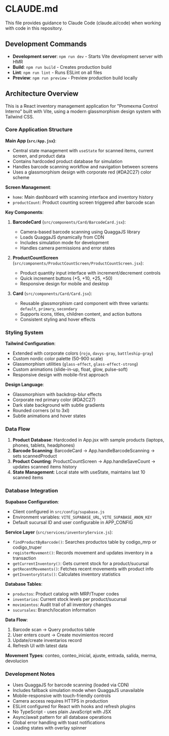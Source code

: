 # CLAUDE.md

This file provides guidance to Claude Code (claude.ai/code) when working with code in this repository.

## Development Commands

- **Development server**: `npm run dev` - Starts Vite development server with HMR
- **Build**: `npm run build` - Creates production build
- **Lint**: `npm run lint` - Runs ESLint on all files
- **Preview**: `npm run preview` - Preview production build locally

## Architecture Overview

This is a React inventory management application for "Promexma Control Interno" built with Vite, using a modern glassmorphism design system with Tailwind CSS.

### Core Application Structure

**Main App (`src/App.jsx`)**: 
- Central state management with `useState` for scanned items, current screen, and product data
- Contains hardcoded product database for simulation
- Handles barcode scanning workflow and navigation between screens
- Uses a glassmorphism design with corporate red (#DA2C27) color scheme

**Screen Management**:
- `home`: Main dashboard with scanning interface and inventory history
- `productCount`: Product counting screen triggered after barcode scan

**Key Components**:

1. **BarcodeCard** (`src/components/Card/BarcodeCard.jsx`):
   - Camera-based barcode scanning using QuaggaJS library
   - Loads QuaggaJS dynamically from CDN
   - Includes simulation mode for development
   - Handles camera permissions and error states

2. **ProductCountScreen** (`src/components/ProductCountScreen/ProductCountScreen.jsx`):
   - Product quantity input interface with increment/decrement controls
   - Quick increment buttons (+5, +10, +25, +50)
   - Responsive design for mobile and desktop

3. **Card** (`src/components/Card/Card.jsx`):
   - Reusable glassmorphism card component with three variants: `default`, `primary`, `secondary`
   - Supports icons, titles, children content, and action buttons
   - Consistent styling and hover effects

### Styling System

**Tailwind Configuration**: 
- Extended with corporate colors (`rojo`, `davys-gray`, `battleship-gray`)
- Custom nordic color palette (50-900 scale)
- Glassmorphism utilities (`glass-effect`, `glass-effect-strong`)
- Custom animations (slide-in-up, float, glow, pulse-soft)
- Responsive design with mobile-first approach

**Design Language**:
- Glassmorphism with backdrop-blur effects
- Corporate red primary color (#DA2C27)
- Dark slate background with subtle gradients
- Rounded corners (xl to 3xl)
- Subtle animations and hover states

### Data Flow

1. **Product Database**: Hardcoded in App.jsx with sample products (laptops, phones, tablets, headphones)
2. **Barcode Scanning**: BarcodeCard → App.handleBarcodeScanning → sets scannedProduct
3. **Product Counting**: ProductCountScreen → App.handleSaveCount → updates scanned items history
4. **State Management**: Local state with useState, maintains last 10 scanned items

### Database Integration

**Supabase Configuration**:
- Client configured in `src/config/supabase.js`
- Environment variables: `VITE_SUPABASE_URL`, `VITE_SUPABASE_ANON_KEY`
- Default sucursal ID and user configurable in APP_CONFIG

**Service Layer** (`src/services/inventoryService.js`):
- `findProductByBarcode()`: Searches productos table by codigo_mrp or codigo_truper
- `registerMovement()`: Records movement and updates inventory in a transaction
- `getCurrentInventory()`: Gets current stock for a product/sucursal
- `getRecentMovements()`: Fetches recent movements with product info
- `getInventoryStats()`: Calculates inventory statistics

**Database Tables**:
- `productos`: Product catalog with MRP/Truper codes
- `inventarios`: Current stock levels per product/sucursal
- `movimientos`: Audit trail of all inventory changes
- `sucursales`: Branch/location information

**Data Flow**:
1. Barcode scan → Query productos table
2. User enters count → Create movimientos record
3. Update/create inventarios record
4. Refresh UI with latest data

**Movement Types**: conteo, conteo_inicial, ajuste, entrada, salida, merma, devolucion

### Development Notes

- Uses QuaggaJS for barcode scanning (loaded via CDN)
- Includes fallback simulation mode when QuaggaJS unavailable
- Mobile-responsive with touch-friendly controls
- Camera access requires HTTPS in production
- ESLint configured for React with hooks and refresh plugins
- No TypeScript - uses plain JavaScript with JSX
- Async/await pattern for all database operations
- Global error handling with toast notifications
- Loading states with overlay spinner